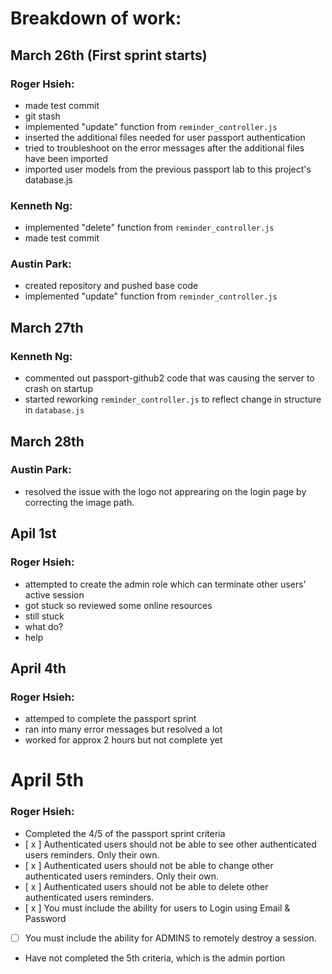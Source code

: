 # Breakdown of work:

## March 26th (First sprint starts)

### Roger Hsieh:
- made test commit
- git stash
- implemented "update" function from `reminder_controller.js`
- inserted the additional files needed for user passport authentication
- tried to troubleshoot on the error messages after the additional files have been imported
- imported user models from the previous passport lab to this project's database.js

### Kenneth Ng:
- implemented "delete" function from `reminder_controller.js`
- made test commit

### Austin Park:
- created repository and pushed base code
- implemented "update" function from `reminder_controller.js`

## March 27th 

### Kenneth Ng:
- commented out passport-github2 code that was causing the server to crash on startup
- started reworking `reminder_controller.js` to reflect change in structure in `database.js`

## March 28th

### Austin Park:
- resolved the issue with the logo not apprearing on the login page by correcting the image path.

## Apil 1st

### Roger Hsieh:
- attempted to create the admin role which can terminate other users' active session
- got stuck so reviewed some online resources
- still stuck
- what do?
- help

## April 4th

### Roger Hsieh:
- attemped to complete the passport sprint
- ran into many error messages but resolved a lot
- worked for approx 2 hours but not complete yet


# April 5th

### Roger Hsieh:
- Completed the 4/5 of the passport sprint criteria
- [ x ] Authenticated users should not be able to see other authenticated users reminders. Only their own.
- [ x ] Authenticated users should not be able to change other authenticated users reminders. Only their own.
- [ x ] Authenticated users should not be able to delete other authenticated users reminders.
- [ x ] You must include the ability for users to Login using Email & Password 
- [   ] You must include the ability for ADMINS to remotely destroy a session. 
- Have not completed the 5th criteria, which is the admin portion


